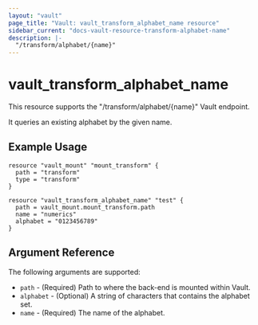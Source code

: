 ```yaml
---
layout: "vault"
page_title: "Vault: vault_transform_alphabet_name resource"
sidebar_current: "docs-vault-resource-transform-alphabet-name"
description: |-
  "/transform/alphabet/{name}"
---
```


# vault\_transform\_alphabet\_name

This resource supports the "/transform/alphabet/{name}" Vault endpoint.

It queries an existing alphabet by the given name.

## Example Usage

```hcl
resource "vault_mount" "mount_transform" {
  path = "transform"
  type = "transform"
}

resource "vault_transform_alphabet_name" "test" {
  path = vault_mount.mount_transform.path
  name = "numerics"
  alphabet = "0123456789"
}
```

## Argument Reference

The following arguments are supported:
* `path` - (Required) Path to where the back-end is mounted within Vault.
* `alphabet` - (Optional) A string of characters that contains the alphabet set.
* `name` - (Required) The name of the alphabet.
